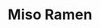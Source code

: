 ---
layout: recipe
title: "Miso Ramen"
title_pl: "Miso Ramen"
image: "/assets/img/ramen.jpg"
prep_time: 30
servings: 4
description: "Heart warming soup."
description_pl: ""

ingredients:
  - en: "2 tbsp Ginger"
  - en: "4 Garlic cloves"
  - en: "1/2 Chili Pepper"
  - en: "250g Chestnut mushrooms"
  - en: "200g Tofu"
  - en: "Sweetcorn"
  - en: "Edemame beans"
  - en: "1 Red Onion"
  - en: "Pak Choi"
  - en: "Udon Noodles"
  - en: "Miso Paste"
  - en: "Soy Sauce"
  - en: "Fish Sauce (Optional)"
  - en: "Veggie Stock Cube"
  - en: "Egg"
  - en: "Roasted Sesame seeds"

instructions:
  - en: "Chop the garlic, grate the ginger and slice the chili."
  - en: "Fry the aromatics in a big pot."
  - en: "Chop the mushrooms into quarters and add to fry in the pot."
  - en: " "
---